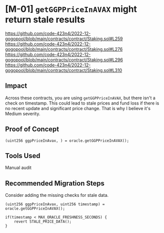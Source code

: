 # [M-01] `getGGPPriceInAVAX` might return stale results

https://github.com/code-423n4/2022-12-gogopool/blob/main/contracts/contract/Staking.sol#L259
https://github.com/code-423n4/2022-12-gogopool/blob/main/contracts/contract/Staking.sol#L276
https://github.com/code-423n4/2022-12-gogopool/blob/main/contracts/contract/Staking.sol#L296
https://github.com/code-423n4/2022-12-gogopool/blob/main/contracts/contract/Staking.sol#L310

## Impact

Across these contracts, you are using `getGGPPriceInAVAX`, but there isn't a check on timestamp. This could lead to stale prices and fund loss if there is no recent update and significant price change. That is why I believe it's Medium severity.

## Proof of Concept

```solidity
(uint256 ggpPriceInAvax, ) = oracle.getGGPPriceInAVAX();
```

## Tools Used

Manual audit

## Recommended Migration Steps

Consider adding the missing checks for stale data.

```solidity
(uint256 ggpPriceInAvax, uint256 timestamp) = oracle.getGGPPriceInAVAX();

if(timestamp < MAX_ORACLE_FRESHNESS_SECONDS) {
    revert STALE_PRICE_DATA();
}
```
